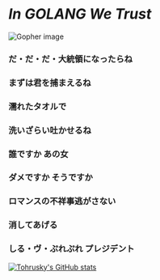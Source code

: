 # ***In GOLANG We Trust***

![Gopher image](https://golang.org/doc/gopher/fiveyears.jpg)

### だ・だ・だ・大統領になったらね
### まずは君を捕まえるね
### 濡れたタオルで
### 洗いざらい吐かせるね
### 誰ですか あの女
### ダメですか そうですか
### ロマンスの不祥事逃がさない
### 消してあげる
### しる・ヴ・ぷれぷれ プレジデント

[![Tohrusky's GitHub stats](https://github-readme-stats.vercel.app/api?username=Tohrusky)](https://github.com/anuraghazra/github-readme-stats)
